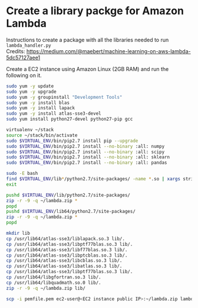 # Create a library packge for Amazon Lambda
Instructions to create a package with all the libraries needed to run `lambda_handler.py`  
Credits: https://medium.com/@maebert/machine-learning-on-aws-lambda-5dc57127aee1

Create a EC2 instance using Amazon Linux (2GB RAM) and run the following on it.

```bash
sudo yum -y update
sudo yum -y upgrade
sudo yum -y groupinstall "Development Tools"
sudo yum -y install blas
sudo yum -y install lapack
sudo yum -y install atlas-sse3-devel
sudo yum install python27-devel python27-pip gcc
```

```bash
virtualenv ~/stack 
source ~/stack/bin/activate
sudo $VIRTUAL_ENV/bin/pip2.7 install pip --upgrade
sudo $VIRTUAL_ENV/bin/pip2.7 install --no-binary :all: numpy
sudo $VIRTUAL_ENV/bin/pip2.7 install --no-binary :all: scipy
sudo $VIRTUAL_ENV/bin/pip2.7 install --no-binary :all: sklearn
sudo $VIRTUAL_ENV/bin/pip2.7 install --no-binary :all: pandas
```


```bash
sudo -E bash
find $VIRTUAL_ENV/lib*/python2.7/site-packages/ -name *.so | xargs strip
exit
```

```bash
pushd $VIRTUAL_ENV/lib/python2.7/site-packages/
zip -r -9 -q ~/lambda.zip *
popd
pushd $VIRTUAL_ENV/lib64/python2.7/site-packages/
zip -r -9 -q ~/lambda.zip *
popd
```

```bash
mkdir lib
cp /usr/lib64/atlas-sse3/liblapack.so.3 lib/.
cp /usr/lib64/atlas-sse3/libptf77blas.so.3 lib/.
cp /usr/lib64/atlas-sse3/libf77blas.so.3 lib/.
cp /usr/lib64/atlas-sse3/libptcblas.so.3 lib/.
cp /usr/lib64/atlas-sse3/libcblas.so.3 lib/.
cp /usr/lib64/atlas-sse3/libatlas.so.3 lib/.
cp /usr/lib64/atlas-sse3/libptf77blas.so.3 lib/.
cp /usr/lib64/libgfortran.so.3 lib/.
cp /usr/lib64/libquadmath.so.0 lib/.
zip -r -9 -q ~/lambda.zip lib/
```

```bash
scp -i pemfile.pem ec2-user@<EC2 instance public IP>:~/lambda.zip lambda.zip
```